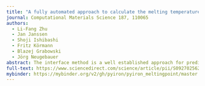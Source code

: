 ```yaml
---
title: "A fully automated approach to calculate the melting temperature of elemental crystals"
journal: Computational Materials Science 187, 110065
authors:
  - Li-Fang Zhu
  - Jan Janssen
  - Shoji Ishibashi
  - Fritz Körmann
  - Blazej Grabowski
  - Jörg Neugebauer
abstract: The interface method is a well established approach for predicting melting points of materials using interatomic potentials. However, applying the interface method is tedious and involves significant human intervention. The whole procedure involves several successive tasks: estimate a rough melting point, set up the interface structure, run molecular dynamic calculations and analyze the data. Loop calculations are necessary if the predicted melting point is different from the estimated one by more than a certain convergence criterion, or if full melting/solidification occurs. In this case monitoring the solid–liquid phase transition in the interface structure becomes critical. As different initial random seeds for the molecular dynamic simulations within the interface method induce slightly different melting points, a few ten or hundred interface method calculations with different random seeds are necessary for performing a statistical analysis on these melting points. Considering all these technical details, the work load for manually executing and combining the various involved scripts and programs quickly becomes prohibitive. To simplify and automatize the whole procedure, we have implemented the interface method into pyiron (http://pyiron.org). Our fully automatized procedure allows to efficiently and precisely predict melting points of stable unaries represented by arbitrary potentials with only two user-specified parameters (interatomic potential file and element). For metastable or dynamically unstable unary phases, the crystal structure needs to be provided as an additional parameter. We have applied our automatized approach on fcc Al, Ni, dynamically unstable bcc Ti and hcp Mg and employed a large set of available interatomic potentials. Melting points for classical interatomic potentials of these metals have been obtained with a numerical precision well below 1 K.
full-text: https://www.sciencedirect.com/science/article/pii/S0927025620305565
mybinder: https://mybinder.org/v2/gh/pyiron/pyiron_meltingpoint/master
---
```

